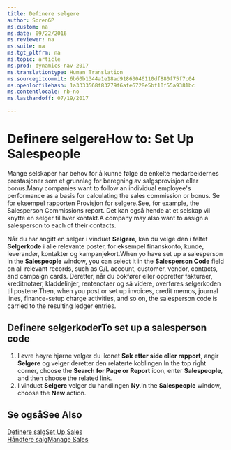 ```yaml
---
title: Definere selgere
author: SorenGP
ms.custom: na
ms.date: 09/22/2016
ms.reviewer: na
ms.suite: na
ms.tgt_pltfrm: na
ms.topic: article
ms.prod: dynamics-nav-2017
ms.translationtype: Human Translation
ms.sourcegitcommit: 6b60b1344a1e18ad91863046110df880f75f7c04
ms.openlocfilehash: 1a3333568f83279f6afe6728e5bf10f55a9381bc
ms.contentlocale: nb-no
ms.lasthandoff: 07/19/2017

---
```


# <a name="how-to-set-up-salespeople"></a><span data-ttu-id="1b8ba-102">Definere selgere</span><span class="sxs-lookup"><span data-stu-id="1b8ba-102">How to: Set Up Salespeople</span></span>
<span data-ttu-id="1b8ba-103">Mange selskaper har behov for å kunne følge de enkelte medarbeidernes prestasjoner som et grunnlag for beregning av salgsprovisjon eller bonus.</span><span class="sxs-lookup"><span data-stu-id="1b8ba-103">Many companies want to follow an individual employee's performance as a basis for calculating the sales commission or bonus.</span></span> <span data-ttu-id="1b8ba-104">Se for eksempel rapporten Provisjon for selgere.</span><span class="sxs-lookup"><span data-stu-id="1b8ba-104">See, for example, the Salesperson Commissions report.</span></span> <span data-ttu-id="1b8ba-105">Det kan også hende at et selskap vil knytte en selger til hver kontakt.</span><span class="sxs-lookup"><span data-stu-id="1b8ba-105">A company may also want to assign a salesperson to each of their contacts.</span></span>

<span data-ttu-id="1b8ba-106">Når du har angitt en selger i vinduet **Selgere**, kan du velge den i feltet **Selgerkode** i alle relevante poster, for eksempel finanskonto, kunde, leverandør, kontakter og kampanjekort.</span><span class="sxs-lookup"><span data-stu-id="1b8ba-106">When yo have set up a salesperson in the **Salespeople** window, you can select it in the **Salesperson Code** field on all relevant records, such as G/L account, customer, vendor, contacts, and campaign cards.</span></span> <span data-ttu-id="1b8ba-107">Deretter, når du bokfører eller oppretter fakturaer, kreditnotaer, kladdelinjer, rentenotaer og så videre, overføres selgerkoden til postene.</span><span class="sxs-lookup"><span data-stu-id="1b8ba-107">Then, when you post or set up invoices, credit memos, journal lines, finance-setup charge activities, and so on, the salesperson code is carried to the resulting ledger entries.</span></span>

## <a name="to-set-up-a-salesperson-code"></a><span data-ttu-id="1b8ba-108">Definere selgerkoder</span><span class="sxs-lookup"><span data-stu-id="1b8ba-108">To set up a salesperson code</span></span>
1. <span data-ttu-id="1b8ba-109">I øvre høyre hjørne velger du ikonet **Søk etter side eller rapport**, angir **Selgere** og velger deretter den relaterte koblingen.</span><span class="sxs-lookup"><span data-stu-id="1b8ba-109">In the top right corner, choose the **Search for Page or Report** icon, enter **Salespeople**, and then choose the related link.</span></span>
2. <span data-ttu-id="1b8ba-110">I vinduet **Selgere** velger du handlingen **Ny**.</span><span class="sxs-lookup"><span data-stu-id="1b8ba-110">In the **Salespeople** window, choose the **New** action.</span></span>

## <a name="see-also"></a><span data-ttu-id="1b8ba-111">Se også</span><span class="sxs-lookup"><span data-stu-id="1b8ba-111">See Also</span></span>  
[<span data-ttu-id="1b8ba-112">Definere salg</span><span class="sxs-lookup"><span data-stu-id="1b8ba-112">Set Up Sales</span></span>](sales-setup-sales.md)  
[<span data-ttu-id="1b8ba-113">Håndtere salg</span><span class="sxs-lookup"><span data-stu-id="1b8ba-113">Manage Sales</span></span>](sales-manage-sales.md)

